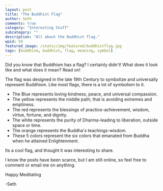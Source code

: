 ```yaml
---
layout: post
title: "The Buddhist Flag"
author: Seth
comments: true
category: "Interesting Stuff"
subcategory: ""
description: "All about the Buddhist flag."
wpid: 59
featured_image: /static/img/featured/buddhistflag.jpg
tags: [buddhism, buddhist, flag, meaning, symbol]
---
```


Did you know that Buddhism has a flag? I certainly didn't! What does it look like and what does it mean? Read on!

<!--more-->

The flag was designed in the late 19th Century to symbolize and universally represent Buddhism. Like most flags, there is a lot of symbolism to it.

* The Blue represents loving kindness, peace, and universal compassion.
* The yellow represents the middle path; that is avoiding extremes and emptiness.
* The red represents the blessings of practice-achievement, wisdom, virtue, fortune, and dignity.
* The white represents the purity of Dharma-leading to liberation, outside space or time.
* The orange represents the Buddha's teachings-wisdom.
* These 5 colors represent the six colors that emanated from Buddha when he attained Enlightenment.

Its a cool flag, and thought it was interesting to share.

I know the posts have been scarce, but I am still online, so feel free to comment or email me on anything.

Happy Meditating

-Seth
